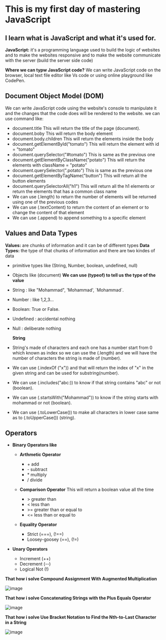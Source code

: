 # This is my first day of mastering JavaScript
## I learn what is JavaScript and what it's used for.

**JavaScript:** it's a programming language used to build the logic of websites and to make the websites responsive and to make the website communicate with the server (build the server side code)

**Where we can typw JavaScript code?**
We can write JavaScript code on the browser, local text file editor like Vs code or using online playground like CodePen.

## Document Object Model (DOM)
We can write JavaScript code using the website's console to manipulate it and the changes that the code does will be rendered to the website.
we can use command like:
- document.title This will return the title of the page (document).
- document.boby This will return the body element
- document.body.children This will return the elements inside the body
- document.getElementById("tomato") This will return the element with id = "tomato"
- document.querySelector("#tomato") This is same as the previous one 
- document.getElementByClassName("potato") This will return the elements with className = "potato"
- document.querySelector(".potato") This is same as the previous one 
- document.getElementByTagName("button") This will return all the button elements
- document.querySelectorAll("h1") This will return all the h1 elements or return the elements that has a common class name 
- We can use (.length) to return the number of elements will be returned using one of the previous codes
- We can use (.textContent) to return the content of an element or to change the content of that element
- We can use (.append) to append something to a specific element

## Values and Data Types
**Values:** are chunks of information and it can be of different types
**Data Types:** the type of that chunks of information and there are two kindes of data
- primitive types like (String, Number, boolean, undefined, null)
- Objects like (document)
**We can use (typeof) to tell us the type of the value**
- String : like "Mohammad", 'Mohammad', \`Mohammad`.
- Number : like 1,2,3...
- Boolean: True or False.
- Undefined : accidental nothing
- Null : deliberate nothing

  **String**
  
- String's made of characters and each one has a number start from 0 which known as index so we can use the (.length) and we will have the number of characters the string is made of (number).
- We can use (.indexOf ("x")) and that will return the index of "x" in the given string and can be used for substring(number).
- We can use (.includes("abc:)) to know if that string contains "abc" or not (boolean).
- We can use (.startsWith("Mohammad")) to know if the string starts with mohammad or not (boolean).
- We can use (.toLowerCase()) to make all characters in lower case same as to (.toUpperCase()) (string).

## Operators
- **Binary Operators like**
  + **Arthmetic Operator**
    - \+ add
    - \- subtract
    - \* multiply
    - / divide

  + **Comparison Operator**
  This will return a boolean value all the time
    - \> greater than
    - < less than
    - \>= greater than or equal to
    - <= less than or equal to

  + **Equality Operator**
      - Strict (===), (!==)
      - Loosey-goosey (==), (!=)

   
- **Unary Operators**
    - Increment (++)
    - Decrement (--)
    - Logical Not (!)


**That how i solve Compound Assignment With Augmented Multiplication**

![image](https://github.com/Mohammad-taradeh/Mastering-JavaScript-in-20-Days/assets/98043145/e430b1ff-eb1e-4be5-a5f8-9be2de123fb7)


**That how i solve Concatenating Strings with the Plus Equals Operator**

![image](https://github.com/Mohammad-taradeh/Mastering-JavaScript-in-20-Days/assets/98043145/5145ca6a-5a4f-4d4e-b1cb-b1a0af814659)

**That how i solve Use Bracket Notation to Find the Nth-to-Last Character in a String**

![image](https://github.com/Mohammad-taradeh/Mastering-JavaScript-in-20-Days/assets/98043145/20e01844-abcb-47df-9223-7edd06b7ec33)
